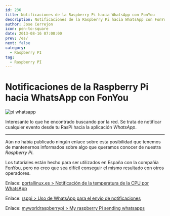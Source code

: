 ```yaml
---
id: 236
title: Notificaciones de la Raspberry Pi hacia WhatsApp con FonYou
description: Notificaciones de la Raspberry Pi hacia WhatsApp con FonYou
author: Jose Cerrejon
icon: pen-to-square
date: 2013-08-16 07:00:00
prev: /es/
next: false
category:
  - Raspberry PI
tag:
  - Raspberry PI
---
```


# Notificaciones de la Raspberry Pi hacia WhatsApp con FonYou

![pi whatsapp](/images/pi_whatsapp.png)

Interesante lo que he encontrado buscando por la red. Se trata de notificar cualquier evento desde tu RasPi hacia la aplicación *WhatsApp*.

- - -
Aún no había publicado ningún enlace sobre esta posibilidad que tenemos de mantenernos informados sobre algo que queramos conocer de nuestra *Raspberry Pi*.

Los tutoriales están hecho para ser utilizados en España con la compañía [FonYou](http://www.fonyou.es), pero no creo que sea difícil conseguir el mismo resultado con otros operadores.

Enlace: [portallinux.es > Notificación de la temperatura de la CPU por WhatsApp](http://portallinux.es/raspberry-pi-notificacion-de-la-temperatura-de-la-cpu-por-whatsapp/)

Enlace: [rsppi > Uso de WhatsApp para el envio de notificaciones](http://rsppi.blogspot.com.es/2012/10/uso-de-whatsapp-para-el-envio-de.html)

Enlace: [myworldraspberrypi > My raspberry Pi sending whatsapps](http://myworldraspberrypi.blogspot.com.es/2013/02/my-raspberry-pi-sending-whatsapps.html)